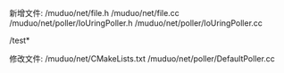 新增文件:
/muduo/net/file.h
/muduo/net/file.cc
/muduo/net/poller/IoUringPoller.h
/muduo/net/poller/IoUringPoller.cc

/test*

修改文件:
/muduo/net/CMakeLists.txt
/muduo/net/poller/DefaultPoller.cc